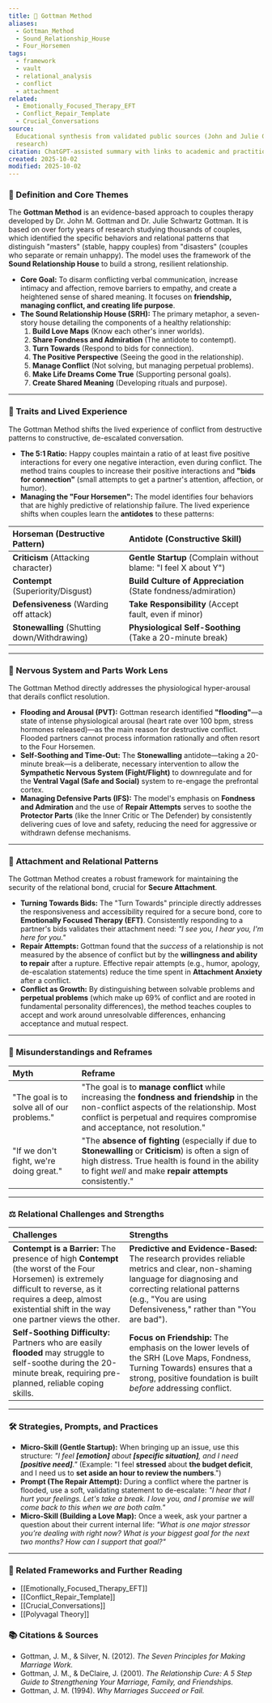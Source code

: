 ```yaml
---
title: 💑 Gottman Method
aliases:
  - Gottman_Method
  - Sound_Relationship_House
  - Four_Horsemen
tags:
  - framework
  - vault
  - relational_analysis
  - conflict
  - attachment
related:
  - Emotionally_Focused_Therapy_EFT
  - Conflict_Repair_Template
  - Crucial_Conversations
source:
  Educational synthesis from validated public sources (John and Julie Gottman's
  research)
citation: ChatGPT-assisted summary with links to academic and practitioner materials
created: 2025-10-02
modified: 2025-10-02
---
```


<!-- @format -->

### 🧩 Definition and Core Themes

The **Gottman Method** is an evidence-based approach to couples therapy developed by Dr.
John M. Gottman and Dr. Julie Schwartz Gottman. It is based on over forty years of
research studying thousands of couples, which identified the specific behaviors and
relational patterns that distinguish "masters" (stable, happy couples) from "disasters"
(couples who separate or remain unhappy). The model uses the framework of the **Sound
Relationship House** to build a strong, resilient relationship.

- **Core Goal:** To disarm conflicting verbal communication, increase intimacy and
  affection, remove barriers to empathy, and create a heightened sense of shared
  meaning. It focuses on **friendship, managing conflict, and creating life purpose**.
- **The Sound Relationship House (SRH):** The primary metaphor, a seven-story house
  detailing the components of a healthy relationship:
  1.  **Build Love Maps** (Know each other's inner worlds).
  2.  **Share Fondness and Admiration** (The antidote to contempt).
  3.  **Turn Towards** (Respond to bids for connection).
  4.  **The Positive Perspective** (Seeing the good in the relationship).
  5.  **Manage Conflict** (Not solving, but managing perpetual problems).
  6.  **Make Life Dreams Come True** (Supporting personal goals).
  7.  **Create Shared Meaning** (Developing rituals and purpose).

---

### 🌿 Traits and Lived Experience

The Gottman Method shifts the lived experience of conflict from destructive patterns to
constructive, de-escalated conversation.

- **The 5:1 Ratio:** Happy couples maintain a ratio of at least five positive
  interactions for every one negative interaction, even during conflict. The method
  trains couples to increase their positive interactions and **"bids for connection"**
  (small attempts to get a partner's attention, affection, or humor).
- **Managing the "Four Horsemen":** The model identifies four behaviors that are highly
  predictive of relationship failure. The lived experience shifts when couples learn the
  **antidotes** to these patterns:

| Horseman (Destructive Pattern)               | Antidote (Constructive Skill)                                   |
| :------------------------------------------- | :-------------------------------------------------------------- |
| **Criticism** (Attacking character)          | **Gentle Startup** (Complain without blame: "I feel X about Y") |
| **Contempt** (Superiority/Disgust)           | **Build Culture of Appreciation** (State fondness/admiration)   |
| **Defensiveness** (Warding off attack)       | **Take Responsibility** (Accept fault, even if minor)           |
| **Stonewalling** (Shutting down/Withdrawing) | **Physiological Self-Soothing** (Take a 20-minute break)        |

---

### 🧠 Nervous System and Parts Work Lens

The Gottman Method directly addresses the physiological hyper-arousal that derails
conflict resolution.

- **Flooding and Arousal (PVT):** Gottman research identified **"flooding"**—a state of
  intense physiological arousal (heart rate over 100 bpm, stress hormones released)—as
  the main reason for destructive conflict. Flooded partners cannot process information
  rationally and often resort to the Four Horsemen.
- **Self-Soothing and Time-Out:** The **Stonewalling** antidote—taking a 20-minute
  break—is a deliberate, necessary intervention to allow the **Sympathetic Nervous
  System (Fight/Flight)** to downregulate and for the **Ventral Vagal (Safe and
  Social)** system to re-engage the prefrontal cortex.
- **Managing Defensive Parts (IFS):** The model's emphasis on **Fondness and
  Admiration** and the use of **Repair Attempts** serves to soothe the **Protector
  Parts** (like the Inner Critic or The Defender) by consistently delivering cues of
  love and safety, reducing the need for aggressive or withdrawn defense mechanisms.

---

### 💞 Attachment and Relational Patterns

The Gottman Method creates a robust framework for maintaining the security of the
relational bond, crucial for **Secure Attachment**.

- **Turning Towards Bids:** The "Turn Towards" principle directly addresses the
  responsiveness and accessibility required for a secure bond, core to **Emotionally
  Focused Therapy (EFT)**. Consistently responding to a partner's bids validates their
  attachment need: _"I see you, I hear you, I'm here for you."_
- **Repair Attempts:** Gottman found that the _success_ of a relationship is not
  measured by the absence of conflict but by the **willingness and ability to repair**
  after a rupture. Effective repair attempts (e.g., humor, apology, de-escalation
  statements) reduce the time spent in **Attachment Anxiety** after a conflict.
- **Conflict as Growth:** By distinguishing between solvable problems and **perpetual
  problems** (which make up 69% of conflict and are rooted in fundamental personality
  differences), the method teaches couples to accept and work around unresolvable
  differences, enhancing acceptance and mutual respect.

---

### 🔄 Misunderstandings and Reframes

| Myth                                        | Reframe                                                                                                                                                                                                                   |
| :------------------------------------------ | :------------------------------------------------------------------------------------------------------------------------------------------------------------------------------------------------------------------------ |
| "The goal is to solve all of our problems." | "The goal is to **manage conflict** while increasing the **fondness and friendship** in the non-conflict aspects of the relationship. Most conflict is perpetual and requires compromise and acceptance, not resolution." |
| "If we don't fight, we're doing great."     | "The **absence of fighting** (especially if due to **Stonewalling** or **Criticism**) is often a sign of high distress. True health is found in the ability to fight _well_ and make **repair attempts** consistently."   |

---

### ⚖️ Relational Challenges and Strengths

| Challenges                                                                                                                                                                                                               | Strengths                                                                                                                                                                                                                     |
| :----------------------------------------------------------------------------------------------------------------------------------------------------------------------------------------------------------------------- | :---------------------------------------------------------------------------------------------------------------------------------------------------------------------------------------------------------------------------- |
| **Contempt is a Barrier:** The presence of high **Contempt** (the worst of the Four Horsemen) is extremely difficult to reverse, as it requires a deep, almost existential shift in the way one partner views the other. | **Predictive and Evidence-Based:** The research provides reliable metrics and clear, non-shaming language for diagnosing and correcting relational patterns (e.g., "You are using Defensiveness," rather than "You are bad"). |
| **Self-Soothing Difficulty:** Partners who are easily **flooded** may struggle to self-soothe during the 20-minute break, requiring pre-planned, reliable coping skills.                                                 | **Focus on Friendship:** The emphasis on the lower levels of the SRH (Love Maps, Fondness, Turning Towards) ensures that a strong, positive foundation is built _before_ addressing conflict.                                 |

---

### 🛠️ Strategies, Prompts, and Practices

- **Micro-Skill (Gentle Startup):** When bringing up an issue, use this structure: _"I
  feel **[emotion]** about **[specific situation]**, and I need **[positive need]**."_
  (Example: "I feel **stressed** about **the budget deficit**, and I need us to **set
  aside an hour to review the numbers**.")
- **Prompt (The Repair Attempt):** During a conflict where the partner is flooded, use a
  soft, validating statement to de-escalate: _"I hear that I hurt your feelings. Let's
  take a break. I love you, and I promise we will come back to this when we are both
  calm."_
- **Micro-Skill (Building a Love Map):** Once a week, ask your partner a question about
  their current internal life: _"What is one major stressor you’re dealing with right
  now? What is your biggest goal for the next two months? How can I support that goal?"_

---

### 🔗 Related Frameworks and Further Reading

- [[Emotionally_Focused_Therapy_EFT]]
- [[Conflict_Repair_Template]]
- [[Crucial_Conversations]]
- [[Polyvagal Theory]]

### 📚 Citations & Sources

- Gottman, J. M., & Silver, N. (2012). _The Seven Principles for Making Marriage Work._
- Gottman, J. M., & DeClaire, J. (2001). _The Relationship Cure: A 5 Step Guide to
  Strengthening Your Marriage, Family, and Friendships._
- Gottman, J. M. (1994). _Why Marriages Succeed or Fail._
